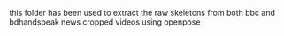 this folder has been used to extract the raw skeletons from both bbc and bdhandspeak news cropped videos using openpose